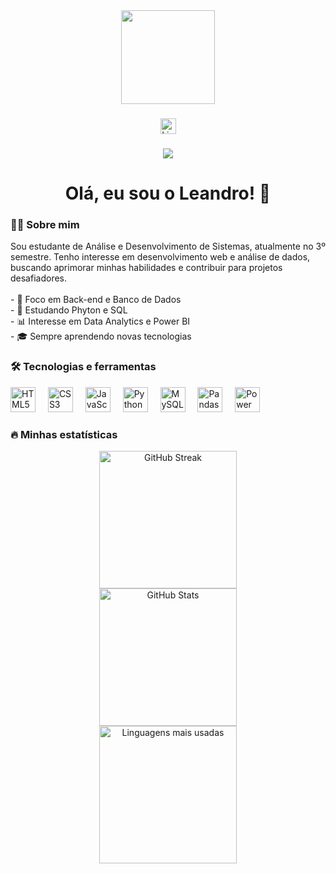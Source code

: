 <div align="center">
  <img height="150" src="https://camo.githubusercontent.com/62da68eb62b1e5f175f7d1f0191dd89a653d7908feb22d37d4a0ab07365d6791/68747470733a2f2f6d656469612e67697068792e636f6d2f6d656469612f4d3967624264396e6244724f5475314d71782f67697068792e676966"  />
</div>

###

<div align="center">
  <a href="https://www.linkedin.com/in/seu-perfil" target="_blank">
    <img src="https://img.shields.io/static/v1?message=LinkedIn&logo=linkedin&label=&color=0077B5&logoColor=white&labelColor=&style=for-the-badge" height="25" alt="LinkedIn logo"  />
  </a>
</div>

###

<div align="center">
  <img src="https://visitor-badge.laobi.icu/badge?page_id=leandroassunca0"  />
</div>

###

<h1 align="center">Olá, eu sou o Leandro! 👋</h1>

###

<h3 align="left">👨‍💻 Sobre mim</h3>

<p align="left">
Sou estudante de Análise e Desenvolvimento de Sistemas, atualmente no 3º semestre. Tenho interesse em desenvolvimento web e análise de dados, buscando aprimorar minhas habilidades e contribuir para projetos desafiadores. <br><br>
- 🎯 Foco em Back-end e Banco de Dados<br>
- 🚀 Estudando Phyton e SQL<br>
- 📊 Interesse em Data Analytics e Power BI<br>
- 🎓 Sempre aprendendo novas tecnologias
</p>

###

<h3 align="left">🛠 Tecnologias e ferramentas</h3>

<div align="left">
  <img src="https://cdn.jsdelivr.net/gh/devicons/devicon/icons/html5/html5-original.svg" height="40" alt="HTML5 logo"  />
  <img width="12" />
  <img src="https://cdn.jsdelivr.net/gh/devicons/devicon/icons/css3/css3-original.svg" height="40" alt="CSS3 logo"  />
  <img width="12" />
  <img src="https://cdn.jsdelivr.net/gh/devicons/devicon/icons/javascript/javascript-original.svg" height="40" alt="JavaScript logo"  />
  <img width="12" />
  <img src="https://cdn.jsdelivr.net/gh/devicons/devicon/icons/python/python-original.svg" height="40" alt="Python logo"  />
  <img width="12" />
  <img src="https://cdn.jsdelivr.net/gh/devicons/devicon/icons/mysql/mysql-original-wordmark.svg" height="40" alt="MySQL logo"  />
  <img width="12" />
  <img src="https://cdn.jsdelivr.net/gh/devicons/devicon/icons/pandas/pandas-original.svg" height="40" alt="Pandas logo"  />
  <img width="12" />
  <img src="https://upload.wikimedia.org/wikipedia/commons/c/cf/New_Power_BI_Logo.svg" height="40" alt="Power BI logo"  />
</div>

###

<h3 align="left">🔥 Minhas estatísticas</h3>

<div align="center">
  <img src="https://streak-stats.demolab.com?user=leandroassunca0&theme=dark&hide_border=false&border_radius=5" height="220" alt="GitHub Streak" />
  <br>
  <img src="https://github-readme-stats.vercel.app/api?username=leandroassunca0&show_icons=true&theme=dark&hide_border=false" height="220" alt="GitHub Stats" />
  <br>
  <img src="https://github-readme-stats.vercel.app/api/top-langs/?username=leandroassunca0&layout=compact&theme=dark&hide_border=false" height="220" alt="Linguagens mais usadas" />
</div>

###
